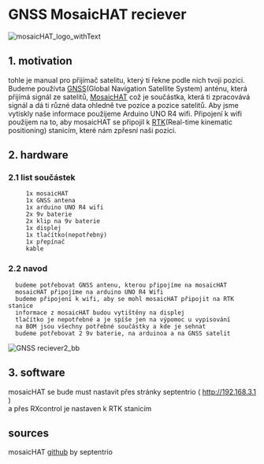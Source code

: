 # GNSS MosaicHAT reciever
![mosaicHAT_logo_withText](https://github.com/user-attachments/assets/fa5d2720-5744-4d43-ac49-5d1017e8f0d1)

## 1. motivation
tohle je manual pro přijímač satelitu, který ti řekne podle nich tvoji pozici. Budeme používta [GNSS](https://en.wikipedia.org/wiki/Satellite_navigation)(Global Navigation Satellite System) anténu, která přijímá signál ze satelitů, [MosaicHAT](https://github.com/septentrio-gnss/mosaicHAT/tree/master) což je součástka, která ti zpracovává signál a dá ti různé data ohledně tve pozice a pozice satelitů. Aby jsme vytiskly naše informace použijeme Arduino UNO R4 wifi. Připojení k wifi použijem na to, aby mosaicHAT se připojil k [RTK](https://en.wikipedia.org/wiki/Real-time_kinematic_positioning)(Real-time kinematic positioning) stanicím, které nám zpřesní naši pozici.

## 2. hardware
   ### 2.1 list součástek
         1x mosaicHAT
         1x GNSS antena
         1x arduino UNO R4 wifi
         2x 9v baterie
         2x klip na 9v baterie
         1x displej
         1x tlačítko(nepotřebný)
         1x přepínač
         kable
   ### 2.2 navod   
      budeme potřebovat GNSS antenu, kterou připojíme na mosaicHAT
      mosaicHAT připojíme na arduino UNO R4 Wifi
      budeme připojení k wifi, aby se mohl mosaicHAT připojit na RTK stanice
      informace z mosaicHAT budou vytištěny na displej
      tlačítko je nepotřebné a je spíše jen na výpomoc u vypisování
      na BOM jsou všechny potřebné součástky a kde je sehnat
      budeme potřebovat 2 9v baterie, na arduinoa a na GNSS satelit
![GNSS reciever2_bb](https://github.com/user-attachments/assets/091bfd6d-fe38-4b7f-b4d9-f5461a4b392f)

## 3. software

   mosaicHAT se bude must nastavit přes stránky septentrio ( http://192.168.3.1 ) \
   a přes RXcontrol je nastaven k RTK stanicím

## sources
   mosaicHAT [github](https://github.com/septentrio-gnss/mosaicHAT) by septentrio
   

